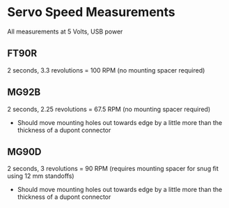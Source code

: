 # Servo Speed Measurements
All measurements at 5 Volts, USB power

## FT90R
2 seconds, 3.3 revolutions = 100 RPM
(no mounting spacer required)

## MG92B
2 seconds, 2.25 revolutions = 67.5 RPM
(no mounting spacer required)
 - Should move mounting holes out towards edge by a little more than the thickness of a dupont connector

## MG90D
2 seconds, 3 revolutions = 90 RPM
(requires mounting spacer for snug fit using 12 mm standoffs)
 - Should move mounting holes out towards edge by a little more than the thickness of a dupont connector
